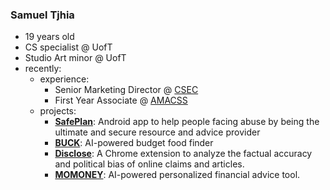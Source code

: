 ### Samuel Tjhia
- 19 years old
- CS specialist @ UofT
- Studio Art minor @ UofT
- recently:
  - experience:
    - Senior Marketing Director @ [CSEC](https://csec.codes/)
    - First Year Associate @ [AMACSS](https://www.amacss.org/)
  - projects:
    - **[SafePlan](https://github.com/samtjhia/SafePlan)**: Android app to help people facing abuse by being the ultimate and secure resource and advice provider
    - **[BUCK](https://github.com/samtjhia/buck)**: AI-powered budget food finder
    - **[Disclose](https://github.com/samtjhia/disclose)**: A Chrome extension to analyze the factual accuracy and political bias of online claims and articles.
    - **[MOMONEY](https://github.com/samtjhia/MOMONEY-HTV9)**: AI-powered personalized financial advice tool.
